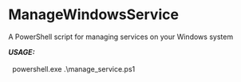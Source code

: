 # ManageWindowsService

A PowerShell script for managing services on your Windows system

<em><strong> USAGE: </strong></em><br><br>
&nbsp; powershell.exe .\manage_service.ps1
